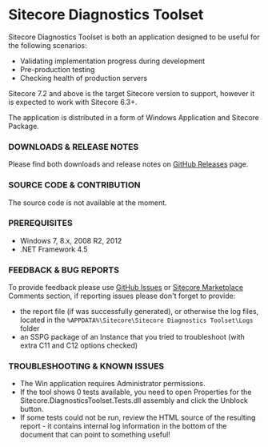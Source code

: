 # Sitecore Diagnostics Toolset

Sitecore Diagnostics Toolset is both an application designed to be useful for the following scenarios:
- Validating implementation progress during development
- Pre-production testing
- Checking health of production servers

Sitecore 7.2 and above is the target Sitecore version to support, however it is expected to work with Sitecore 6.3+.

The application is distributed in a form of Windows Application and Sitecore Package. 

### DOWNLOADS & RELEASE NOTES

Please find both downloads and release notes on [GitHub Releases](https://github.com/Sitecore/Sitecore-Diagnostics-Toolset/releases) page.

### SOURCE CODE & CONTRIBUTION

The source code is not available at the moment.

### PREREQUISITES

* Windows 7, 8.x, 2008 R2, 2012
* .NET Framework 4.5

### FEEDBACK & BUG REPORTS

To provide feedback please use [GitHub Issues](https://github.com/Sitecore/Sitecore-Diagnostics-Toolset/issues) or [Sitecore Marketplace](https://marketplace.sitecore.net/Modules/Sitecore_Diagnostics_Toolset.aspx) Comments section, if reporting issues please don't forget to provide:

* the report file (if was successfully generated), or otherwise the log files, located in the `%APPDATA%\Sitecore\Sitecore Diagnostics Toolset\Logs` folder
* an SSPG package of an Instance that you tried to troubleshoot (with extra C11 and C12 options checked)

### TROUBLESHOOTING & KNOWN ISSUES

* The Win application requires Administrator permissions.
* If the tool shows 0 tests available, you need to open Properties for the Sitecore.DiagnosticsToolset.Tests.dll assembly and click the Unblock button.
* If some tests could not be run, review the HTML source of the resulting report - it contains internal log information in the bottom of the document that can point to something useful!

